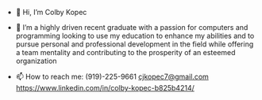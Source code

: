 - 👋 Hi, I’m Colby Kopec
- 👀 I’m a highly driven recent graduate with a passion for computers and programming looking
to use my education to enhance my abilities and to pursue personal and professional development in
the field while offering a team mentality and contributing to the prosperity of an esteemed organization

- 📫 How to reach me: 
(919)-225-9661 
cjkopec7@gmail.com
https://www.linkedin.com/in/colby-kopec-b825b4214/

<!---
cjkopec7/cjkopec7 is a ✨ special ✨ repository because its `README.md` (this file) appears on your GitHub profile.
You can click the Preview link to take a look at your changes.
--->
